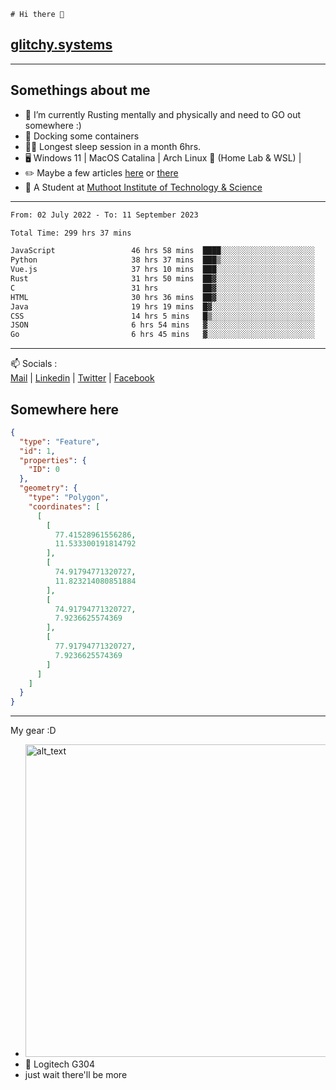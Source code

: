 ```
# Hi there 👋
```
## [glitchy.systems](https://glitchy.systems)
---

## Somethings about me



- 🌱 I’m currently Rusting mentally and physically and need to GO out somewhere :)
- 🐋 Docking some containers
- 😶‍🌫️ Longest sleep session in a month 6hrs.
- 🖥️ Windows 11 | MacOS Catalina | Arch Linux 🦩 (Home Lab & WSL) |
- ✏️ Maybe a few articles [here](https://medium.com/@advaithnarayanan8) or [there](https://medium.com/@advaithnarayanan8)
- 📑 A Student at [Muthoot Institute of Technology & Science](https://mgmits.ac.in/)



---

<!--START_SECTION:waka-->

```txt
From: 02 July 2022 - To: 11 September 2023

Total Time: 299 hrs 37 mins

JavaScript                 46 hrs 58 mins  ████░░░░░░░░░░░░░░░░░░░░░   15.68 %
Python                     38 hrs 37 mins  ███▒░░░░░░░░░░░░░░░░░░░░░   12.89 %
Vue.js                     37 hrs 10 mins  ███░░░░░░░░░░░░░░░░░░░░░░   12.40 %
Rust                       31 hrs 50 mins  ██▓░░░░░░░░░░░░░░░░░░░░░░   10.62 %
C                          31 hrs          ██▓░░░░░░░░░░░░░░░░░░░░░░   10.35 %
HTML                       30 hrs 36 mins  ██▓░░░░░░░░░░░░░░░░░░░░░░   10.21 %
Java                       19 hrs 19 mins  █▓░░░░░░░░░░░░░░░░░░░░░░░   06.45 %
CSS                        14 hrs 5 mins   █▒░░░░░░░░░░░░░░░░░░░░░░░   04.70 %
JSON                       6 hrs 54 mins   ▓░░░░░░░░░░░░░░░░░░░░░░░░   02.30 %
Go                         6 hrs 45 mins   ▓░░░░░░░░░░░░░░░░░░░░░░░░   02.26 %
```

<!--END_SECTION:waka-->

---

📫 Socials :<br>
[Mail](mailto:advaithnarayanan8@gmail.com) | [Linkedin](https://www.linkedin.com/in/advaith-narayanan-a72152214/) | [Twitter](https://twitter.com/advaithnarayan) | [Facebook](https://screenmessage.com/qinq)

## Somewhere here

```geojson
{
  "type": "Feature",
  "id": 1,
  "properties": {
    "ID": 0
  },
  "geometry": {
    "type": "Polygon",
    "coordinates": [
      [
        [
          77.41528961556286,
          11.533300191814792
        ],
        [
          74.91794771320727,
          11.823214080851884
        ],
        [
          74.91794771320727,
          7.9236625574369
        ],
        [
          77.91794771320727,
          7.9236625574369
        ]
      ]
    ]
  }
}
```


--- 
My gear :D

- [<img alt="alt_text" width="500px" src="https://valid.x86.fr/cache/banner/xv24bv-6.png" />](https://valid.x86.fr/xv24bv)
- 🐁 Logitech G304
- just wait there'll be more

